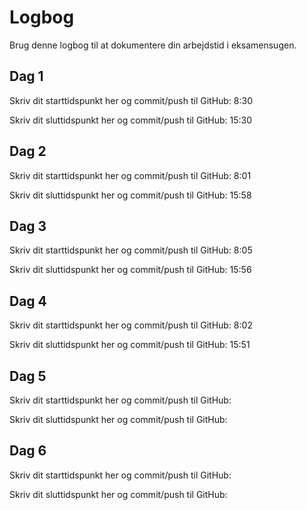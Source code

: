 # Logbog

Brug denne logbog til at dokumentere din arbejdstid i eksamensugen.

## Dag 1

Skriv dit starttidspunkt her og commit/push til GitHub: 8:30

Skriv dit sluttidspunkt her og commit/push til GitHub: 15:30

## Dag 2

Skriv dit starttidspunkt her og commit/push til GitHub: 8:01

Skriv dit sluttidspunkt her og commit/push til GitHub: 15:58

## Dag 3

Skriv dit starttidspunkt her og commit/push til GitHub: 8:05

Skriv dit sluttidspunkt her og commit/push til GitHub: 15:56

## Dag 4

Skriv dit starttidspunkt her og commit/push til GitHub: 8:02

Skriv dit sluttidspunkt her og commit/push til GitHub: 15:51

## Dag 5

Skriv dit starttidspunkt her og commit/push til GitHub:

Skriv dit sluttidspunkt her og commit/push til GitHub:

## Dag 6

Skriv dit starttidspunkt her og commit/push til GitHub:

Skriv dit sluttidspunkt her og commit/push til GitHub:
